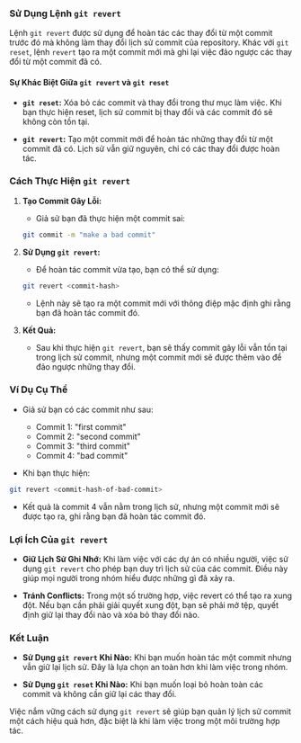 ### Sử Dụng Lệnh `git revert`

Lệnh `git revert` được sử dụng để hoàn tác các thay đổi từ một commit trước đó mà không làm thay đổi lịch sử commit của repository. Khác với `git reset`, lệnh `revert` tạo ra một commit mới mà ghi lại việc đảo ngược các thay đổi từ một commit đã có.

#### Sự Khác Biệt Giữa `git revert` và `git reset`

- **`git reset`:** Xóa bỏ các commit và thay đổi trong thư mục làm việc. Khi bạn thực hiện reset, lịch sử commit bị thay đổi và các commit đó sẽ không còn tồn tại.
  
- **`git revert`:** Tạo một commit mới để hoàn tác những thay đổi từ một commit đã có. Lịch sử vẫn giữ nguyên, chỉ có các thay đổi được hoàn tác.

### Cách Thực Hiện `git revert`

1. **Tạo Commit Gây Lỗi:**
   - Giả sử bạn đã thực hiện một commit sai:

   ```bash
   git commit -m "make a bad commit"
   ```

2. **Sử Dụng `git revert`:**
   - Để hoàn tác commit vừa tạo, bạn có thể sử dụng:

   ```bash
   git revert <commit-hash>
   ```

   - Lệnh này sẽ tạo ra một commit mới với thông điệp mặc định ghi rằng bạn đã hoàn tác commit đó.

3. **Kết Quả:**
   - Sau khi thực hiện `git revert`, bạn sẽ thấy commit gây lỗi vẫn tồn tại trong lịch sử commit, nhưng một commit mới sẽ được thêm vào để đảo ngược những thay đổi.

### Ví Dụ Cụ Thể

- Giả sử bạn có các commit như sau:
  - Commit 1: "first commit"
  - Commit 2: "second commit"
  - Commit 3: "third commit"
  - Commit 4: "bad commit"

- Khi bạn thực hiện:

```bash
git revert <commit-hash-of-bad-commit>
```

- Kết quả là commit 4 vẫn nằm trong lịch sử, nhưng một commit mới sẽ được tạo ra, ghi rằng bạn đã hoàn tác commit đó. 

### Lợi Ích Của `git revert`

- **Giữ Lịch Sử Ghi Nhớ:** Khi làm việc với các dự án có nhiều người, việc sử dụng `git revert` cho phép bạn duy trì lịch sử của các commit. Điều này giúp mọi người trong nhóm hiểu được những gì đã xảy ra.
  
- **Tránh Conflicts:** Trong một số trường hợp, việc revert có thể tạo ra xung đột. Nếu bạn cần phải giải quyết xung đột, bạn sẽ phải mở tệp, quyết định giữ lại thay đổi nào và xóa bỏ thay đổi nào.

### Kết Luận

- **Sử Dụng `git revert` Khi Nào:** Khi bạn muốn hoàn tác một commit nhưng vẫn giữ lại lịch sử. Đây là lựa chọn an toàn hơn khi làm việc trong nhóm.

- **Sử Dụng `git reset` Khi Nào:** Khi bạn muốn loại bỏ hoàn toàn các commit và không cần giữ lại các thay đổi.

Việc nắm vững cách sử dụng `git revert` sẽ giúp bạn quản lý lịch sử commit một cách hiệu quả hơn, đặc biệt là khi làm việc trong một môi trường hợp tác.
